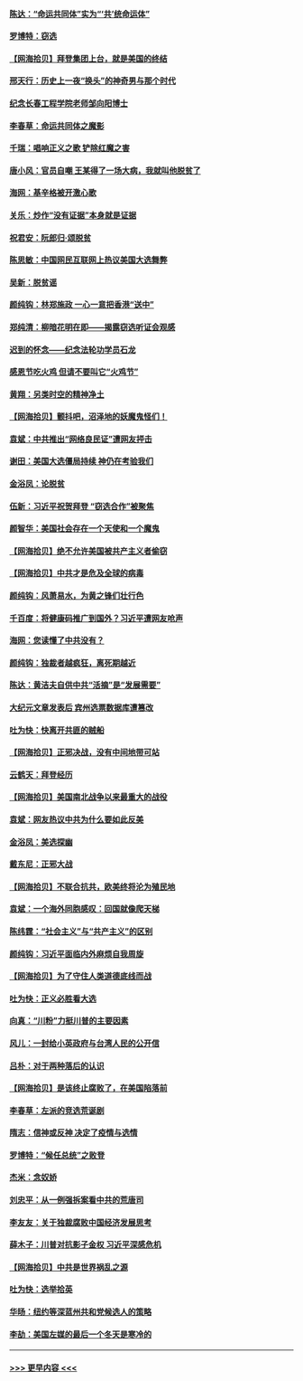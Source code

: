 #### [陈达：“命运共同体”实为“‘共’统命运体”](../pages/nsc993/n12590865.md?t=12030751) 
#### [罗博特：窃选](../pages/nsc993/n12590619.md?t=12030751) 
#### [【网海拾贝】拜登集团上台，就是美国的终结](../pages/nsc993/n12589725.md?t=12030751) 
#### [邢天行：历史上一夜“换头”的神奇男与那个时代](../pages/nsc993/n12589424.md?t=12030751) 
#### [纪念长春工程学院老师邹向阳博士](../pages/nsc993/n12585390.md?t=12030751) 
#### [李春草：命运共同体之魔影](../pages/nsc993/n12585026.md?t=12030751) 
#### [千瑞：唱响正义之歌 铲除红魔之害](../pages/nsc993/n12585002.md?t=12030751) 
#### [唐小风：官员自嘲 王某得了一场大病，我就叫他脱贫了](../pages/nsc993/n12584981.md?t=12030751) 
#### [海网：基辛格被开激心歌](../pages/nsc993/n12584946.md?t=12030751) 
#### [关乐：炒作“没有证据”本身就是证据](../pages/nsc993/n12583146.md?t=12030751) 
#### [祝君安：阮郎归‧颂脱贫](../pages/nsc993/n12583119.md?t=12030751) 
#### [陈思敏：中国网民互联网上热议美国大选舞弊](../pages/nsc993/n12582845.md?t=12030751) 
#### [吴新：脱贫谣](../pages/nsc993/n12580839.md?t=12030751) 
#### [颜纯钩：林郑施政 一心一意把香港“送中”](../pages/nsc993/n12580805.md?t=12030751) 
#### [郑纯清：柳暗花明在即——揭露窃选听证会观感](../pages/nsc993/n12580795.md?t=12030751) 
#### [迟到的怀念——纪念法轮功学员石龙](../pages/nsc993/n12580245.md?t=12030751) 
#### [感恩节吃火鸡  但请不要叫它“火鸡节”](../pages/nsc993/n12580252.md?t=12030751) 
#### [黄翔：另类时空的精神净土](../pages/nsc993/n12578638.md?t=12030751) 
#### [【网海拾贝】颤抖吧，沼泽地的妖魔鬼怪们！](../pages/nsc993/n12578552.md?t=12030751) 
#### [袁斌：中共推出“网络良民证”遭网友抨击](../pages/nsc993/n12578511.md?t=12030751) 
#### [谢田：美国大选僵局持续 神仍在考验我们](../pages/nsc993/n12577432.md?t=12030751) 
#### [金浴凤：论脱贫](../pages/nsc993/n12576386.md?t=12030751) 
#### [伍新：习近平祝贺拜登 “窃选合作”被聚焦](../pages/nsc993/n12576358.md?t=12030751) 
#### [颜智华：美国社会存在一个天使和一个魔鬼](../pages/nsc993/n12574299.md?t=12030751) 
#### [【网海拾贝】绝不允许美国被共产主义者偷窃](../pages/nsc993/n12573396.md?t=12030751) 
#### [【网海拾贝】中共才是危及全球的病毒](../pages/nsc993/n12571204.md?t=12030751) 
#### [颜纯钩：风萧易水，为黄之锋们壮行色](../pages/nsc993/n12571487.md?t=12030751) 
#### [千百度：将健康码推广到国外？习近平遭网友呛声](../pages/nsc993/n12570808.md?t=12030751) 
#### [海网：您读懂了中共没有？](../pages/nsc993/n12570487.md?t=12030751) 
#### [颜纯钩：独裁者越疯狂，离死期越近](../pages/nsc993/n12569055.md?t=12030751) 
#### [陈达：黄洁夫自供中共“活摘”是“发展需要”](../pages/nsc993/n12568541.md?t=12030751) 
#### [大纪元文章发表后 宾州选票数据库遭篡改](../pages/nsc993/n12568105.md?t=12030751) 
#### [吐为快：快离开共匪的贼船](../pages/nsc993/n12568462.md?t=12030751) 
#### [【网海拾贝】正邪决战，没有中间地带可站](../pages/nsc993/n12568439.md?t=12030751) 
#### [云鹤天：拜登经历](../pages/nsc993/n12567294.md?t=12030751) 
#### [【网海拾贝】美国南北战争以来最重大的战役](../pages/nsc993/n12567247.md?t=12030751) 
#### [袁斌：网友热议中共为什么要如此反美](../pages/nsc993/n12567162.md?t=12030751) 
#### [金浴凤：美选探幽](../pages/nsc993/n12567147.md?t=12030751) 
#### [戴东尼：正邪大战](../pages/nsc993/n12567033.md?t=12030751) 
#### [【网海拾贝】不联合抗共，欧美终将沦为殖民地](../pages/nsc993/n12565068.md?t=12030751) 
#### [袁斌：一个海外同胞感叹：回国就像爬天梯](../pages/nsc993/n12564986.md?t=12030751) 
#### [陈纬霆：“社会主义”与“共产主义”的区别](../pages/nsc993/n12562417.md?t=12030751) 
#### [颜纯钩：习近平面临内外麻烦自我周旋](../pages/nsc993/n12563356.md?t=12030751) 
#### [【网海拾贝】为了守住人类道德底线而战](../pages/nsc993/n12562542.md?t=12030751) 
#### [吐为快：正义必胜看大选](../pages/nsc993/n12561967.md?t=12030751) 
#### [向真：“川粉”力挺川普的主要因素](../pages/nsc993/n12560774.md?t=12030751) 
#### [风儿：一封给小英政府与台湾人民的公开信](../pages/nsc993/n12560581.md?t=12030751) 
#### [吕朴：对于两种落后的认识](../pages/nsc993/n12560492.md?t=12030751) 
#### [【网海拾贝】是该终止腐败了，在美国陷落前](../pages/nsc993/n12559936.md?t=12030751) 
#### [李春草：左派的竞选荒诞剧](../pages/nsc993/n12558380.md?t=12030751) 
#### [隋志：信神或反神 决定了疫情与选情](../pages/nsc993/n12558255.md?t=12030751) 
#### [罗博特：“候任总统”之败登](../pages/nsc993/n12558189.md?t=12030751) 
#### [杰米：念奴娇](../pages/nsc993/n12558174.md?t=12030751) 
#### [刘忠平：从一例强拆案看中共的荒唐司](../pages/nsc993/n12558036.md?t=12030751) 
#### [李友友：关于独裁腐败中国经济发展思考](../pages/nsc993/n12558004.md?t=12030751) 
#### [薛木子：川普对抗影子金权 习近平深感危机](../pages/nsc993/n12557342.md?t=12030751) 
#### [【网海拾贝】中共是世界祸乱之源](../pages/nsc993/n12555353.md?t=12030751) 
#### [吐为快：选举拾英](../pages/nsc993/n12555041.md?t=12030751) 
#### [华旸：纽约等深蓝州共和党候选人的策略](../pages/nsc993/n12554309.md?t=12030751) 
#### [李劼：美国左媒的最后一个冬天是寒冷的](../pages/nsc993/n12552947.md?t=12030751) 

----
#### [ >>> 更早内容 <<< ](../indexes/nsc993-earlier.md)
